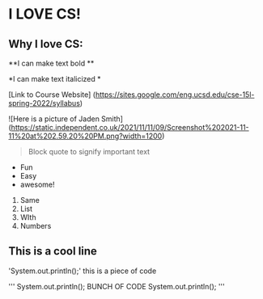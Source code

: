 # I LOVE CS!

## Why I love CS:

**I can make text bold **

*I can make text italicized *

[Link to Course Website] (https://sites.google.com/eng.ucsd.edu/cse-15l-spring-2022/syllabus)

![Here is a picture of Jaden Smith] (https://static.independent.co.uk/2021/11/11/09/Screenshot%202021-11-11%20at%202.59.20%20PM.png?width=1200)

>Block quote to signify important text

* Fun
* Easy
* awesome!

1. Same
2. List
3. WIth
4. Numbers

This is a cool line
---

'System.out.println();' this is a piece of code


'''
System.out.println();
BUNCH OF CODE
System.out.println();
'''

